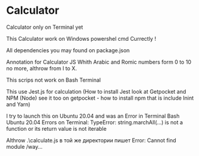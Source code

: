 # Calculator
Calculator only on Terminal yet

This Calculator work on Windows powershel cmd Currectly !

All dependencies you may found on package.json

Annotation for Calculator JS Whith Arabic and Romic numbers form 0 to 10 no more, althrow from I to X. 

This scrips not work on Bash Terminal

This use Jest.js for calculation (How to install Jest look at Getpocket and NPM (Node) see it too on getpocket  - how to install npm that is include Inint and Yarn) 

I try to launch this on Ubuntu 20.04 and was an Error in Terminal Bash Ubuntu 20.04 Errors on Terminal: TypeError: string.marchAll(...) is not a function or its return value is not iterable  

Althrow .\calculate.js в той же директории пишет Error: Cannot find module /way...

